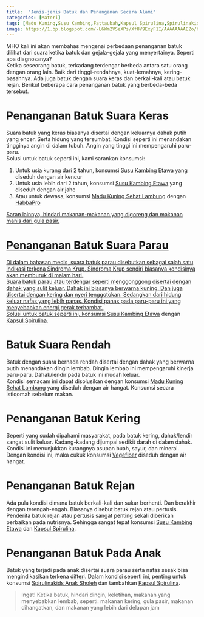 ```yaml
---
title:  "Jenis-jenis Batuk dan Penanganan Secara Alami"
categories: [Materi]
tags: [Madu Kuning,Susu Kambing,Fattaubah,Kapsul Spirulina,Spirulinakids]
image: https://1.bp.blogspot.com/-L6Wm2VSeXPs/Xf8V9ExyF1I/AAAAAAAAEZo/hp3zD9tKrdQrEFBYvruC5NVlQb1fcIRbgCKgBGAsYHg/s1600/201912-mho-batuk.png
---
```


<div>MHO kali ini akan membahas mengenai perbedaan penanganan batuk dilihat dari suara ketika batuk dan gejala-gejala yang menyertainya. Seperti apa diagnosanya?</div>

<div>Ketika seseorang batuk, terkadang terdengar berbeda antara satu orang dengan orang lain. Baik dari tinggi-rendahnya, kuat-lemahnya, kering-basahnya. Ada juga batuk dengan suara keras dan berkali-kali atau batuk rejan. Berikut beberapa cara penanganan batuk yang berbeda-beda tersebut.</div>

<h1>Penanganan Batuk Suara Keras</h1>

<div>Suara batuk yang keras biasanya disertai dengan keluarnya dahak putih yang encer. Serta hidung yang tersumbat. Kondisi seperti ini menandakan tingginya angin di dalam tubuh. Angin yang tinggi ini mempengaruhi paru-paru.</div>

<div>Solusi untuk batuk seperti ini, kami sarankan konsumsi:</div>

<ol><li>Untuk usia kurang dari 2 tahun, konsumsi <a href="/produk/susu-kambing-etawa" title="Susu Kambing Etawa">Susu Kambing Etawa</a> yang diseduh dengan air kencur</li>
<li>Untuk usia lebih dari 2 tahun, konsumsi <a href="/produk/susu-kambing-etawa" title="Susu Kambing Etawa">Susu Kambing Etawa</a> yang diseduh dengan air jahe</li>
<li>Atau untuk dewasa, konsumsi <a href="/produk/madu-kuning-sehat-lambung" title="Madu Kuning Sehat Lambung">Madu Kuning Sehat Lambung</a> dengan <a href="/produk/kapsul-habbapro" title="Kapsul Habbapro">HabbaPro</li></ol>

<div>Saran lainnya, hindari makanan-makanan yang digoreng dan makanan manis dari gula pasir.</div>

<h1>Penanganan Batuk Suara Parau</h1>

<div>Di dalam bahasan medis, suara batuk parau disebutkan sebagai salah satu indikasi terkena Sindroma Krup. Sindroma Krup sendiri biasanya kondisinya akan memburuk di malam hari.</div>

<div>Suara batuk parau atau terdengar seperti menggonggong disertai dengan dahak yang sulit keluar. Dahak ini biasanya berwarna kuning. Dan juga disertai dengan kering dan nyeri tenggotokan. Sedangkan dari hidung keluar nafas yang lebih panas. Kondisi panas pada paru-paru ini yang menyebabkan energi gerak terhambat.</div>

<div>Solusi untuk batuk seperti ini, konsumsi <a href="/produk/susus-kambing-etawa" title="Susu Kambing Etawa">Susu Kambing Etawa</a> dengan <a href="/produk/kapsul-spirulina" title="Kapsul Spirulina">Kapsul Spirulina</a>.</div>

<h1>Batuk Suara Rendah</h1>

<div>Batuk dengan suara bernada rendah disertai dengan dahak yang berwarna putih menandakan dingin lembab. Dingin lembab ini mempengaruhi kinerja paru-paru. Dahak/lendir pada batuk ini mudah keluar.</div>

<div>Kondisi semacam ini dapat disolusikan dengan konsumsi <a href="/produk/madu-kuning-sehat-lambung" title="Madu Kuning Sehat Lambung">Madu Kuning Sehat Lambung</a> yang diseduh dengan air hangat. Konsumsi secara istiqomah sebelum makan.</div>

<h1>Penanganan Batuk Kering</h1>

<div>Seperti yang sudah dipahami masyarakat, pada batuk kering, dahak/lendir sangat sulit keluar. Kadang-kadang dijumpai sedikit darah di dalam dahak. Kondisi ini menunjukkan kurangnya asupan buah, sayur, dan mineral.</div>

<div>Dengan kondisi ini, maka cukuk konsumsi <a href="/produk/fattaubah" title="Fattaubah">Vegefiber</a> diseduh dengan air hangat.</div>

<h1>Penanganan Batuk Rejan</h1>

<div>Ada pula kondisi dimana batuk berkali-kali dan sukar berhenti. Dan berakhir dengan terengah-engah. Biasanya disebut batuk rejan atau pertusis.</div>

<div>Penderita batuk rejan atau pertusis sangat penting sekali diberikan perbaikan pada nutrisnya. Sehingga sangat tepat konsumsi <a href="/produk/susu-kambing-etawa" title="Susu Kambing Etawa">Susu Kambing Etawa</a> dan <a href="/produk/kapsul-spirulina" title="Kapsul Spirulina">Kapsul Spirulina</a>.</div>

<h1>Penanganan Batuk Pada Anak</h1>

<div>Batuk yang terjadi pada anak disertai suara parau serta nafas sesak bisa mengindikasikan terkena <a href="/materi/solusi-difteri" title="Materi MHO Solusi Difteri">difteri</a>. Dalam kondisi seperti ini, penting untuk konsumsi <a href="/produk/spirulinakids-anak-sholeh" title="Spirulinakids Anak Sholeh">Spirulinakids Anak Sholeh</a> dan tambahkan <a href="/produk/kapsul-spirulina" title="Kapsul Spirulina">Kapsul Spirulina</a>.</div>

<blockquote>Ingat! Ketika batuk, hindari dingin, keletihan, makanan yang menyebabkan lembab, seperti: makanan kering, gula pasir, makanan dihangatkan, dan makanan yang lebih dari delapan jam</blockquote>